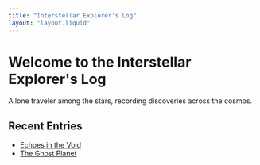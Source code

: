 ```yaml
---
title: "Interstellar Explorer's Log"
layout: "layout.liquid"
---
```


# Welcome to the Interstellar Explorer's Log

A lone traveler among the stars, recording discoveries across the cosmos.

## Recent Entries
- [Echoes in the Void](/blog/entry1/)
- [The Ghost Planet](/blog/entry2/)
